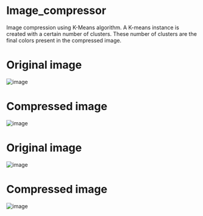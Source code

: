 # Image_compressor

Image compression using K-Means algorithm. 
A K-means instance is created with a certain number of clusters. These number of clusters are the final colors present in the compressed image.

# Original image
![image](https://user-images.githubusercontent.com/91385411/234646249-9b49221c-94fd-40c4-b76b-26f07046b9f8.png)
# Compressed image
![image](https://user-images.githubusercontent.com/91385411/234646333-09340870-5899-4ceb-bbef-46d946f7bd9d.png)


# Original image
![image](https://user-images.githubusercontent.com/91385411/234645965-26cb5d49-26ab-4f4b-8a8c-f07106ca0520.png)
# Compressed image
![image](https://user-images.githubusercontent.com/91385411/234646059-1e5937b4-2ffc-42a2-834e-3d6e18a768e0.png)
